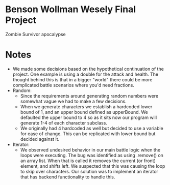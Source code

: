 # Benson Wollman Wesely Final Project
Zombie Survivor apocalypse

# Notes
- We made some decisions based on the hypothetical continuation of the project. One example is using a double for the attack and health. The thought behind this is that in a bigger "world" there could be more complicated battle scenarios where you'd need fractions.
- Random:
  - Since the requirements around generating random numbers were somewhat vague we had to make a few decisions.
  - When we generate characters we establish a hardcoded lower bound of 1, and an upper bound defined as upperBound. We defaulted the upper bound to 4 so as it sits now our program will generate 1-4 of each character subclass.
  - We originally had 4 hardcoded as well but decided to use a variable for ease of change. This can be replicated with lower bound but decided against it.
- Iterator:
  - We observed undesired behavior in our main battle logic when the loops were executing. The bug was identified as using .remove() on an array list. When that is called it removes the current (or front) element, and shifts left. We suspected that this was causing the loop to skip over characters. Our solution was to implement an iterator that has backend functionality to handle this.
